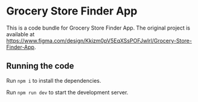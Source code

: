 
  # Grocery Store Finder App

  This is a code bundle for Grocery Store Finder App. The original project is available at https://www.figma.com/design/Kkizm0pV5EqXSsPOFJwlrl/Grocery-Store-Finder-App.

  ## Running the code

  Run `npm i` to install the dependencies.

  Run `npm run dev` to start the development server.
  